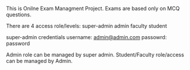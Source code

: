 This is Onilne Exam Managment Project. Exams are based only on MCQ questions.

There are 4 access role/levels:
super-admin
admin
faculty
student


super-admin credentials
username: admin@admin.com 
passowrd: password

Admin role can be managed by super admin. Student/Faculty role/access can be managed by Admin.


